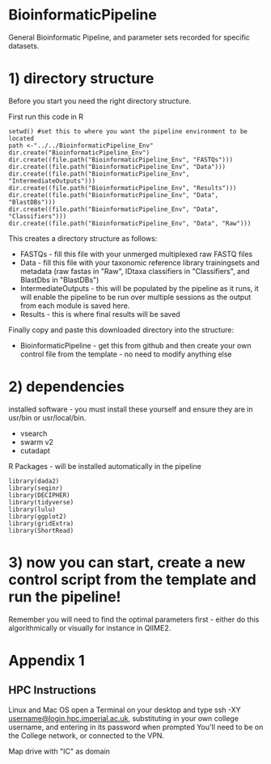 # BioinformaticPipeline
 General Bioinformatic Pipeline, and parameter sets recorded for specific datasets.

# 1) directory structure
 Before you start you need the right directory structure.

 First run this code in R

    setwd() #set this to where you want the pipeline environment to be located
    path <-"../../BioinformaticPipeline_Env"
    dir.create("BioinformaticPipeline_Env")
    dir.create((file.path("BioinformaticPipeline_Env", "FASTQs")))
    dir.create((file.path("BioinformaticPipeline_Env", "Data")))
    dir.create((file.path("BioinformaticPipeline_Env", "IntermediateOutputs")))
    dir.create((file.path("BioinformaticPipeline_Env", "Results")))
    dir.create((file.path("BioinformaticPipeline_Env", "Data", "BlastDBs")))
    dir.create((file.path("BioinformaticPipeline_Env", "Data", "Classifiers")))
    dir.create((file.path("BioinformaticPipeline_Env", "Data", "Raw")))

This creates a directory structure as follows:
- FASTQs - fill this file with your unmerged multiplexed raw FASTQ files
- Data - fill this file with your taxonomic reference library trainingsets and metadata (raw fastas in "Raw", IDtaxa classifiers in "Classifiers", and BlastDbs in "BlastDBs")
- IntermediateOutputs - this will be populated by the pipeline as it runs, it will enable the pipeline to be run over multiple sessions as the output from each module is saved here.
- Results - this is where final results will be saved

Finally copy and paste this downloaded directory into the structure:
- BioinformaticPipeline - get this from github and then create your own control file from the template - no need to modify anything else


# 2) dependencies    
installed software - you must install these yourself and ensure they are in usr/bin or usr/local/bin.
- vsearch
- swarm v2
- cutadapt
    
R Packages - will be installed automatically in the pipeline

    library(dada2)
    library(seqinr)
    library(DECIPHER)
    library(tidyverse)
    library(lulu)
    library(ggplot2)
    library(gridExtra)
    library(ShortRead)

# 3) now you can start, create a new control script from the template and run the pipeline!

Remember you will need to find the optimal parameters first - either do this algorithmically or visually for instance in QIIME2.


# Appendix 1
## HPC Instructions
Linux and Mac OS open a Terminal on your desktop and type  ssh -XY username@login.hpc.imperial.ac.uk, substituting in your own college username, and entering in its password when prompted You'll need to be on the College network, or connected to the VPN.

Map drive with "IC" as domain